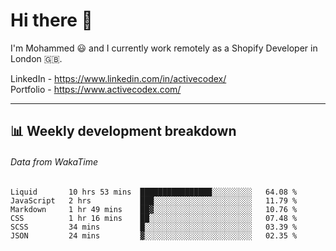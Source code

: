 # Hi there 👋

I'm Mohammed 😃 and I currently work remotely as a Shopify Developer in London 🇬🇧.

LinkedIn - https://www.linkedin.com/in/activecodex/
<br/>
Portfolio - https://www.activecodex.com/

---

## 📊 Weekly development breakdown
###### Data from WakaTime

<!--START_SECTION:waka-->

```text
Liquid       10 hrs 53 mins  ████████████████░░░░░░░░░   64.08 %
JavaScript   2 hrs           ███░░░░░░░░░░░░░░░░░░░░░░   11.79 %
Markdown     1 hr 49 mins    ██▓░░░░░░░░░░░░░░░░░░░░░░   10.76 %
CSS          1 hr 16 mins    ██░░░░░░░░░░░░░░░░░░░░░░░   07.48 %
SCSS         34 mins         █░░░░░░░░░░░░░░░░░░░░░░░░   03.39 %
JSON         24 mins         ▓░░░░░░░░░░░░░░░░░░░░░░░░   02.35 %
```

<!--END_SECTION:waka-->

